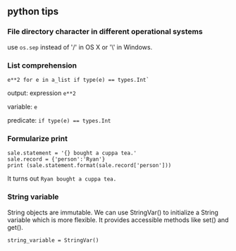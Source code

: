 ## python tips


### File directory character in different operational systems
use `os.sep` instead of '/' in OS X or '\\' in Windows.


### List comprehension

    e**2 for e in a_list if type(e) == types.Int`

output: expression `e**2`  

variable: `e`   

predicate: `if type(e) == types.Int`          



### Formularize print

    sale.statement = '{} bought a cuppa tea.'   
    sale.record = {'person':'Ryan'}     
    print (sale.statement.format(sale.record['person']))    
  
It turns out `Ryan bought a cuppa tea.`   


### String variable
String objects are immutable. 
We can use StringVar() to initialize a String variable which is more flexible. It provides accessible methods like set() and get().

    string_variable = StringVar()
    
    

